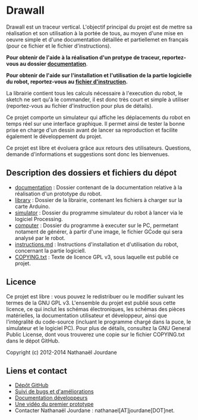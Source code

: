 Drawall
=======

Drawall est un traceur vertical. L'objectif principal du projet est de mettre sa réalisation et son utilisation à la portée de tous, au moyen d'une mise en oeuvre simple et d'une documentation détaillée et partiellemet en français (pour ce fichier et le fichier d'instructions).

**Pour obtenir de l'aide à la réalisation d'un protype de traceur, reportez-vous au dossier [documentation][doc]**.

**Pour obtenir de l'aide sur l'installation et l'utilisation de la partie logicielle du robot, reportez-vous au [fichier d'instruction][ins].**

La librairie contient tous les calculs nécessaire à l'execution du robot, le sketch ne sert qu'à le commander, il est donc très court et simple à utiliser (reportez-vous au fichier d'instruction pour plus de détails).

Ce projet comporte un simulateur qui affiche les déplacements du robot en temps réel sur une interface graphique. Il permet ainsi de tester la bonne prise en charge d'un dessin avant de lancer sa reproduction et facilite également le développement du projet.

Ce projet est libre et évoluera grâce aux retours des utilisateurs. Questions, demande d'informations et suggestions sont donc les bienvenues.

Description des dossiers et fichiers du dépot
---------------------------------------------

- [documentation][doc] : Dossier contenant de la documentation relative à la réalisation d'un prototype du robot.
- [library][lib] : Dossier de la librairie, contenant les fichiers à charger sur la carte Arduino.
- [simulator][sim] : Dossier du programme simulateur du robot à lancer via le logiciel Processing.
- [computer][com] : Dossier du programme à executer sur le PC, permetant notament de générer, à partir d'une image, le fichier GCode qui sera analysé par le robot.
- [instructions.md][ins] : Instructions d'installation et d'utilisation du robot, concernant la partie logiciell.
- [COPYING.txt][cop] : Texte de licence GPL v3, sous laquelle est publié ce projet.

Licence
-------

Ce projet est libre : vous pouvez le redistribuer ou le modifier suivant les termes de la GNU GPL v3. L'ensemble du projet est publié sous cette licence, ce qui inclut les schémas électroniques, les schémas des pièces matérielles, la documentation utilisateur et développeur, ainsi que l'intégralité du code-source (incluant le programme chargé dans la puce, le simulateur et le logiciel PC). Pour plus de détails, consultez la GNU General Public License, dont vous trouverez une copie sur le fichier COPYING.txt dans le dépot GitHub.

Copyright (c) 2012-2014 Nathanaël Jourdane

Liens et contact
----------------

- [Dépôt GitHub](https://github.com/roipoussiere/Drawall)
- [Suivi de bugs et d'améliorations](https://github.com/roipoussiere/Drawall/issues)
- [Documentation développeurs](https://doc.drawbot.cc)
- [Une vidéo du premier prototype](http://www.youtube.com/watch?v=ewhZ9wcrR2s)
- Contacter Nathanaël Jourdane : nathanael[AT]jourdane[DOT]net.

[doc]: https://github.com/roipoussiere/Drawall/tree/master/documentation
[ins]: https://github.com/roipoussiere/Drawall/blob/master/instructions.md
[sim]: https://github.com/roipoussiere/Drawall/tree/master/simulator
[lib]: https://github.com/roipoussiere/Drawall/tree/master/library
[com]: https://github.com/roipoussiere/Drawall/tree/master/computer
[cop]: https://github.com/roipoussiere/Drawall/blob/master/COPYING.txt
